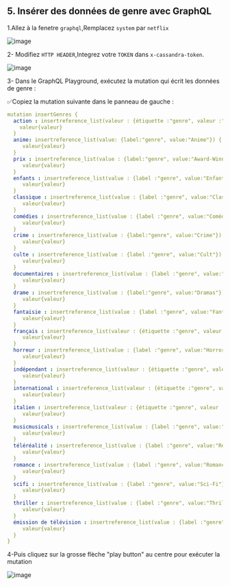 ## 5. Insérer des données de genre avec GraphQL

1.Allez à la fenetre `graphql`,Remplacez `system` par `netflix`

![image](https://user-images.githubusercontent.com/123748165/227166707-0d6700c3-8bee-476c-80f2-d3444833f45d.png)

2- Modifiez `HTTP HEADER`,Integrez votre `TOKEN` dans `x-cassandra-token`.

![image](https://user-images.githubusercontent.com/123748165/227175185-d60e2ed6-3cfb-4fd1-a66b-9f10231fcf84.png)

3- Dans le GraphQL Playground, exécutez la mutation qui écrit les données de genre :

✅Copiez la mutation suivante dans le panneau de gauche :

``` yaml
mutation insertGenres {
  action : insertreference_list(valeur : {étiquette :"genre", valeur :"Action"}) {
    valeur{valeur}
  }
  anime: insertreference_list(value: {label:"genre", value:"Anime"}) {
     valeur{valeur}
  }
  prix : insertreference_list(value : {label:"genre", value:"Award-Winning"}) {
     valeur{valeur}
  }
  enfants : insertreference_list(value : {label :"genre", value:"Enfants et famille"}) {
     valeur{valeur}
  }
  classique : insertreference_list(value : {label :"genre", value:"Classic"}) {
     valeur{valeur}
  }
  comédies : insertreference_list(value : {label :"genre", value:"Comédies"}) {
     valeur{valeur}
  }
  crime : insertreference_list(value : {label:"genre", value:"Crime"}) {
     valeur{valeur}
  }
  culte : insertreference_list(value : {label :"genre", value:"Cult"}) {
     valeur{valeur}
  }  
  documentaires : insertreference_list(value : {label :"genre", value:"Documentaries"}) {
     valeur{valeur}
  }
  drame : insertreference_list(value : {label:"genre", value:"Dramas"}) {
     valeur{valeur}
  }
  fantaisie : insertreference_list(value : {label :"genre", value:"Fantasy"}) {
     valeur{valeur}
  }
  français : insertreference_list(valeur : {étiquette :"genre", valeur :"français"}) {
     valeur{valeur}
  }
  horreur : insertreference_list(value : {label :"genre", value:"Horror"}) {
     valeur{valeur}
  }
  indépendant : insertreference_list(valeur : {étiquette :"genre", valeur :"Indépendant"}) {
     valeur{valeur}
  }
  international : insertreference_list(valeur : {étiquette :"genre", valeur :"International"}) {
     valeur{valeur}
  }
  italien : insertreference_list(valeur : {étiquette :"genre", valeur :"italien"}) {
     valeur{valeur}
  }
  musicmusicals : insertreference_list(value : {label :"genre", value:"Musique et comédies musicales"}) {
     valeur{valeur}
  }
  téléréalité : insertreference_list(value : {label :"genre", value:"Reality TV"}) {
     valeur{valeur}
  }
  romance : insertreference_list(value : {label :"genre", value:"Romance"}) {
     valeur{valeur}
  }
  scifi : insertreference_list(value : {label :"genre", value:"Sci-Fi"}) {
     valeur{valeur}
  }
  thriller : insertreference_list(value : {label :"genre", value:"Thriller"}) {
     valeur{valeur}
  }
  émission de télévision : insertreference_list(value : {label :"genre", value:"TV Show"}) {
     valeur{valeur}
  }
}
```

4-Puis cliquez sur la grosse flèche "play button" au centre pour exécuter la mutation

![image](https://user-images.githubusercontent.com/123748165/227215390-7c0ef514-c98b-4d35-9d2c-1a4671ba58c7.png)
